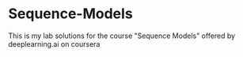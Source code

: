 # Sequence-Models
This is my lab solutions for the course "Sequence Models" offered by deeplearning.ai on coursera
